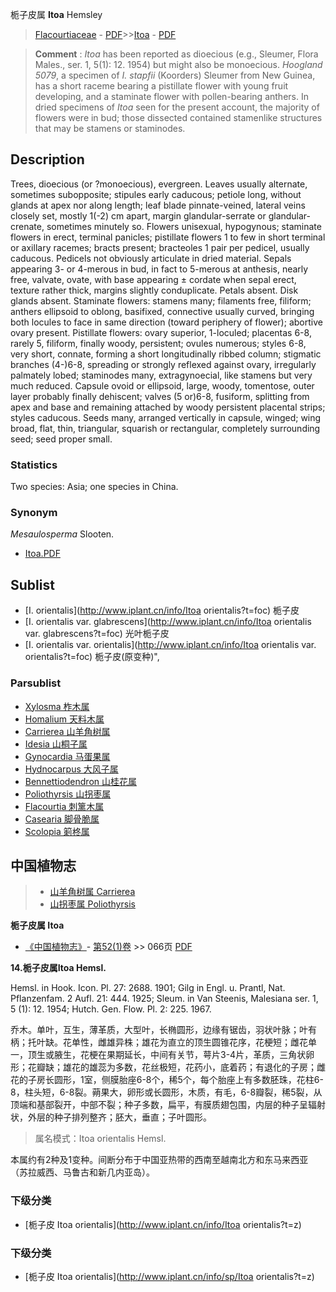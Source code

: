 栀子皮属 **Itoa** Hemsley

> [Flacourtiaceae](http://www.iplant.cn/info/Flacourtiaceae?t=foc) - [PDF](http://www.iplant.cn/foc/pdf/Flacourtiaceae.pdf)>>[Itoa](http://www.iplant.cn/info/Itoa?t=foc) - [PDF](http://www.iplant.cn/foc/pdf/Itoa.pdf)


> **Comment** : 
> *Itoa* has been reported as dioecious (e.g., Sleumer, Flora Males., ser. 1, 5(1): 12. 1954) but might also be monoecious. *Hoogland 5079*, a specimen of *I. stapfii* (Koorders) Sleumer from New Guinea, has a short raceme bearing a pistillate flower with young fruit developing, and a staminate flower with pollen-bearing anthers. In dried specimens of *Itoa* seen for the present account, the majority of flowers were in bud; those dissected contained stamenlike structures that may be stamens or staminodes.

## Description

Trees, dioecious (or ?monoecious), evergreen. Leaves usually alternate, sometimes subopposite; stipules early caducous; petiole long, without glands at apex nor along length; leaf blade pinnate-veined, lateral veins closely set, mostly 1(-2) cm apart, margin glandular-serrate or glandular-crenate, sometimes minutely so. Flowers unisexual, hypogynous; staminate flowers in erect, terminal panicles; pistillate flowers 1 to few in short terminal or axillary racemes; bracts present; bracteoles 1 pair per pedicel, usually caducous. Pedicels not obviously articulate in dried material. Sepals appearing 3- or 4-merous in bud, in fact to 5-merous at anthesis, nearly free, valvate, ovate, with base appearing ± cordate when sepal erect, texture rather thick, margins slightly conduplicate. Petals absent. Disk glands absent. Staminate flowers: stamens many; filaments free, filiform; anthers ellipsoid to oblong, basifixed, connective usually curved, bringing both locules to face in same direction (toward periphery of flower); abortive ovary present. Pistillate flowers: ovary superior, 1-loculed; placentas 6-8, rarely 5, filiform, finally woody, persistent; ovules numerous; styles 6-8, very short, connate, forming a short longitudinally ribbed column; stigmatic branches (4-)6-8, spreading or strongly reflexed against ovary, irregularly palmately lobed; staminodes many, extragynoecial, like stamens but very much reduced. Capsule ovoid or ellipsoid, large, woody, tomentose, outer layer probably finally dehiscent; valves (5 or)6-8, fusiform, splitting from apex and base and remaining attached by woody persistent placental strips; styles caducous. Seeds many, arranged vertically in capsule, winged; wing broad, flat, thin, triangular, squarish or rectangular, completely surrounding seed; seed proper small.

### Statistics
Two species: Asia; one species in China.

### Synonym
*Mesaulosperma* Slooten.


* [Itoa.PDF](http://www.iplant.cn/foc/pdf/Itoa.pdf)

## Sublist

* [I.  orientalis](http://www.iplant.cn/info/Itoa orientalis?t=foc)
 栀子皮
* [I.  orientalis var. glabrescens](http://www.iplant.cn/info/Itoa orientalis var. glabrescens?t=foc)
 光叶栀子皮
* [I.  orientalis var. orientalis](http://www.iplant.cn/info/Itoa orientalis var. orientalis?t=foc) 栀子皮(原变种)",

### Parsublist

* [Xylosma  柞木属](http://www.iplant.cn/info/Xylosma?t=foc)
* [Homalium  天料木属](http://www.iplant.cn/info/Homalium?t=foc)
* [Carrierea  山羊角树属](http://www.iplant.cn/info/Carrierea?t=foc)
* [Idesia  山桐子属](http://www.iplant.cn/info/Idesia?t=foc)
* [Gynocardia  马蛋果属](http://www.iplant.cn/info/Gynocardia?t=foc)
* [Hydnocarpus  大风子属](http://www.iplant.cn/info/Hydnocarpus?t=foc)
* [Bennettiodendron  山桂花属](http://www.iplant.cn/info/Bennettiodendron?t=foc)
* [Poliothyrsis  山拐枣属](http://www.iplant.cn/info/Poliothyrsis?t=foc)
* [Flacourtia  刺篱木属](http://www.iplant.cn/info/Flacourtia?t=foc)
* [Casearia  脚骨脆属](http://www.iplant.cn/info/Casearia?t=foc)
* [Scolopia  箣柊属](http://www.iplant.cn/info/Scolopia?t=foc)

## 中国植物志

> * [山羊角树属  Carrierea](Carrierea-山羊角树属.md)
> * [山拐枣属  Poliothyrsis](http://www.iplant.cn/info/Poliothyrsis?t=z)


**栀子皮属 Itoa**

* [《中国植物志》](http://www.iplant.cn/frps)- [第52(1)卷](http://www.iplant.cn/frps/vol/52(1)) >> 066页 [PDF](http://www.iplant.cn/frps/pdf/52(1)/066y.pdf)


**14.栀子皮属Itoa Hemsl.**

Hemsl. in Hook. Icon. Pl. 27: 2688. 1901; Gilg in Engl. u. Prantl, Nat. Pflanzenfam. 2 Aufl. 21: 444. 1925; Sleum. in Van Steenis, Malesiana ser. 1, 5 (1): 12. 1954; Hutch. Gen. Flow. Pl. 2: 225. 1967.

乔木。单叶，互生，薄革质，大型叶，长椭圆形，边缘有锯齿，羽状叶脉；叶有柄；托叶缺。花单性，雌雄异株；雄花为直立的顶生圆锥花序，花梗短；雌花单一，顶生或腋生，花梗在果期延长，中间有关节，萼片3-4片，革质，三角状卵形；花瓣缺；雄花的雄蕊为多数，花丝极短，花药小，底着药；有退化的子房；雌花的子房长圆形，1室，侧膜胎座6-8个，稀5个，每个胎座上有多数胚珠，花柱6-8，柱头短，6-8裂。蒴果大，卵形或长圆形，木质，有毛，6-8瓣裂，稀5裂，从顶端和基部裂开，中部不裂；种子多数，扁平，有膜质翅包围，内层的种子呈辐射状，外层的种子排列整齐；胚大，垂直；子叶圆形。

> 属名模式：Itoa orientalis Hemsl.

本属约有2种及1变种。间断分布于中国亚热带的西南至越南北方和东马来西亚（苏拉威西、马鲁古和新几内亚岛）。

### 下级分类
* [栀子皮  Itoa orientalis](http://www.iplant.cn/info/Itoa orientalis?t=z)

### 下级分类
* [栀子皮  Itoa orientalis](http://www.iplant.cn/info/sp/Itoa orientalis?t=z)
